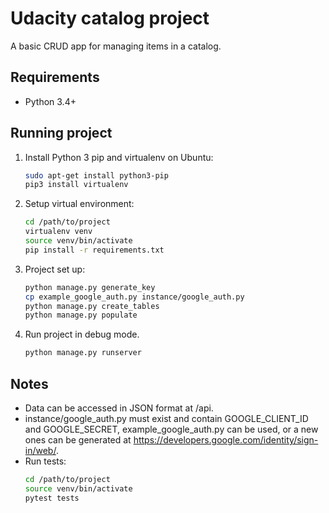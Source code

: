 # Udacity catalog project
A basic CRUD app for managing items in a catalog.

## Requirements
- Python 3.4+
## Running project
1. Install Python 3 pip and virtualenv on Ubuntu:
    ```bash
    sudo apt-get install python3-pip
    pip3 install virtualenv
    ```
2. Setup virtual environment:
    ```bash
    cd /path/to/project
    virtualenv venv
    source venv/bin/activate
    pip install -r requirements.txt
    ```
3. Project set up:
    ```bash
    python manage.py generate_key
    cp example_google_auth.py instance/google_auth.py
    python manage.py create_tables
    python manage.py populate
    ```
4. Run project in debug mode.
    ```bash
    python manage.py runserver
    ```
## Notes
- Data can be accessed in JSON format at /api.
- instance/google_auth.py must exist and contain GOOGLE_CLIENT_ID and GOOGLE_SECRET, example_google_auth.py can be used, or a new ones can be generated at https://developers.google.com/identity/sign-in/web/.
- Run tests:
    ```bash
    cd /path/to/project
    source venv/bin/activate
    pytest tests
    ```
